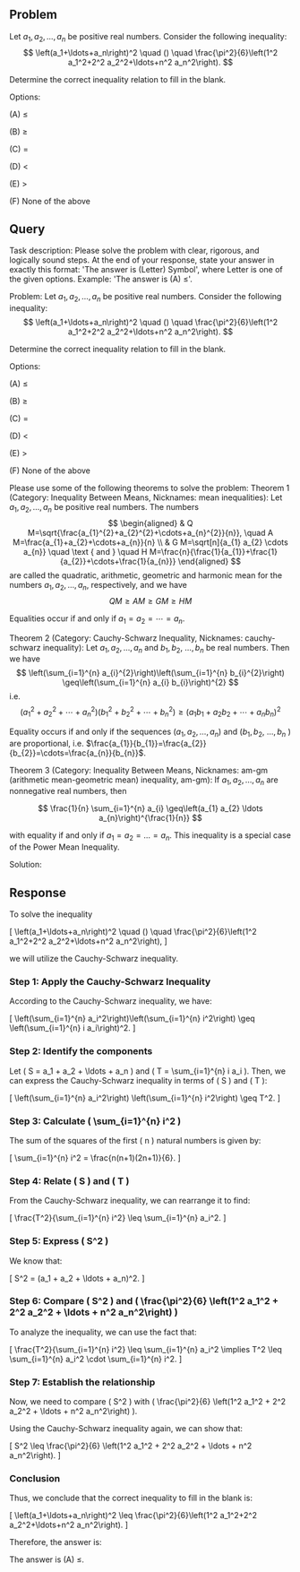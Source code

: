 ## Problem

Let $a_1, a_2, \ldots, a_n$ be positive real numbers. Consider the following inequality:
$$
\left(a_1+\ldots+a_n\right)^2 \quad () \quad \frac{\pi^2}{6}\left(1^2 a_1^2+2^2 a_2^2+\ldots+n^2 a_n^2\right).
$$

Determine the correct inequality relation to fill in the blank.

Options:

(A) $\leq$ 

(B) $\geq$

(C) $=$ 

(D) $<$

(E) $>$

(F) None of the above

## Query

Task description: Please solve the problem with clear, rigorous, and logically sound steps. At the end of your response, state your answer in exactly this format: 'The answer is (Letter) Symbol', where Letter is one of the given options. Example: 'The answer is (A) $\leq$'.

Problem: Let $a_1, a_2, \ldots, a_n$ be positive real numbers. Consider the following inequality:
$$
\left(a_1+\ldots+a_n\right)^2 \quad () \quad \frac{\pi^2}{6}\left(1^2 a_1^2+2^2 a_2^2+\ldots+n^2 a_n^2\right).
$$

Determine the correct inequality relation to fill in the blank.

Options:

(A) $\leq$ 

(B) $\geq$

(C) $=$ 

(D) $<$

(E) $>$

(F) None of the above

Please use some of the following theorems to solve the problem:
Theorem 1 (Category: Inequality Between Means, Nicknames: mean inequalities): Let $a_{1}, a_{2}, \ldots, a_{n}$ be positive real numbers. The numbers
$$
\begin{aligned}
& Q M=\sqrt{\frac{a_{1}^{2}+a_{2}^{2}+\cdots+a_{n}^{2}}{n}}, \quad A M=\frac{a_{1}+a_{2}+\cdots+a_{n}}{n} \\
& G M=\sqrt[n]{a_{1} a_{2} \cdots a_{n}} \quad \text { and } \quad H M=\frac{n}{\frac{1}{a_{1}}+\frac{1}{a_{2}}+\cdots+\frac{1}{a_{n}}}
\end{aligned}
$$
are called the quadratic, arithmetic, geometric and harmonic mean for the numbers $a_{1}, a_{2}, \ldots, a_{n}$, respectively, and we have
$$
Q M \geq A M \geq G M \geq H M
$$

Equalities occur if and only if $a_{1}=a_{2}=\cdots=a_{n}$.

Theorem 2 (Category: Cauchy-Schwarz Inequality, Nicknames: cauchy-schwarz inequality): Let $a_{1}, a_{2}, \ldots, a_{n}$ and $b_{1}, b_{2}$, $\ldots, b_{n}$ be real numbers. Then we have
$$
\left(\sum_{i=1}^{n} a_{i}^{2}\right)\left(\sum_{i=1}^{n} b_{i}^{2}\right) \geq\left(\sum_{i=1}^{n} a_{i} b_{i}\right)^{2}
$$
i.e.
$$
\left(a_{1}^{2}+a_{2}^{2}+\cdots+a_{n}^{2}\right)\left(b_{1}^{2}+b_{2}^{2}+\cdots+b_{n}^{2}\right) \geq\left(a_{1} b_{1}+a_{2} b_{2}+\cdots+a_{n} b_{n}\right)^{2}
$$

Equality occurs if and only if the sequences $\left(a_{1}, a_{2}, \ldots, a_{n}\right)$ and $\left(b_{1}, b_{2}\right.$, $\ldots, b_{n}$ ) are proportional, i.e. $\frac{a_{1}}{b_{1}}=\frac{a_{2}}{b_{2}}=\cdots=\frac{a_{n}}{b_{n}}$.

Theorem 3 (Category: Inequality Between Means, Nicknames: am-gm (arithmetic mean-geometric mean) inequality, am-gm): If $a_{1}, a_{2}, \ldots, a_{n}$ are nonnegative real numbers, then

$$
\frac{1}{n} \sum_{i=1}^{n} a_{i} \geq\left(a_{1} a_{2} \ldots a_{n}\right)^{\frac{1}{n}}
$$

with equality if and only if $a_{1}=a_{2}=\ldots=a_{n}$. This inequality is a special case of the Power Mean Inequality.

Solution:

## Response

To solve the inequality 

\[
\left(a_1+\ldots+a_n\right)^2 \quad () \quad \frac{\pi^2}{6}\left(1^2 a_1^2+2^2 a_2^2+\ldots+n^2 a_n^2\right),
\]

we will utilize the Cauchy-Schwarz inequality.

### Step 1: Apply the Cauchy-Schwarz Inequality

According to the Cauchy-Schwarz inequality, we have:

\[
\left(\sum_{i=1}^{n} a_i^2\right)\left(\sum_{i=1}^{n} i^2\right) \geq \left(\sum_{i=1}^{n} i a_i\right)^2.
\]

### Step 2: Identify the components

Let \( S = a_1 + a_2 + \ldots + a_n \) and \( T = \sum_{i=1}^{n} i a_i \). Then, we can express the Cauchy-Schwarz inequality in terms of \( S \) and \( T \):

\[
\left(\sum_{i=1}^{n} a_i^2\right) \left(\sum_{i=1}^{n} i^2\right) \geq T^2.
\]

### Step 3: Calculate \( \sum_{i=1}^{n} i^2 \)

The sum of the squares of the first \( n \) natural numbers is given by:

\[
\sum_{i=1}^{n} i^2 = \frac{n(n+1)(2n+1)}{6}.
\]

### Step 4: Relate \( S \) and \( T \)

From the Cauchy-Schwarz inequality, we can rearrange it to find:

\[
\frac{T^2}{\sum_{i=1}^{n} i^2} \leq \sum_{i=1}^{n} a_i^2.
\]

### Step 5: Express \( S^2 \)

We know that:

\[
S^2 = (a_1 + a_2 + \ldots + a_n)^2.
\]

### Step 6: Compare \( S^2 \) and \( \frac{\pi^2}{6} \left(1^2 a_1^2 + 2^2 a_2^2 + \ldots + n^2 a_n^2\right) \)

To analyze the inequality, we can use the fact that:

\[
\frac{T^2}{\sum_{i=1}^{n} i^2} \leq \sum_{i=1}^{n} a_i^2 \implies T^2 \leq \sum_{i=1}^{n} a_i^2 \cdot \sum_{i=1}^{n} i^2.
\]

### Step 7: Establish the relationship

Now, we need to compare \( S^2 \) with \( \frac{\pi^2}{6} \left(1^2 a_1^2 + 2^2 a_2^2 + \ldots + n^2 a_n^2\right) \). 

Using the Cauchy-Schwarz inequality again, we can show that:

\[
S^2 \leq \frac{\pi^2}{6} \left(1^2 a_1^2 + 2^2 a_2^2 + \ldots + n^2 a_n^2\right).
\]

### Conclusion

Thus, we conclude that the correct inequality to fill in the blank is:

\[
\left(a_1+\ldots+a_n\right)^2 \leq \frac{\pi^2}{6}\left(1^2 a_1^2+2^2 a_2^2+\ldots+n^2 a_n^2\right).
\]

Therefore, the answer is:

The answer is (A) $\leq$.